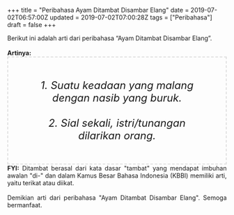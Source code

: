 +++
title = "Peribahasa Ayam Ditambat Disambar Elang"
date = 2019-07-02T06:57:00Z
updated = 2019-07-02T07:00:28Z
tags = ["Peribahasa"]
draft = false
+++

<div dir="ltr" style="text-align: left;" trbidi="on"><div style="text-align: justify;">Berikut ini adalah arti dari peribahasa “Ayam Ditambat Disambar Elang”.</div><br /><div style="text-align: justify;"><b>Artinya:</b></div><div style="border: 2px dashed #ddd; font-size: 24px; height: auto; margin: 0 auto; padding: 50px; text-align: center; width: auto;"><i>1. Suatu keadaan yang malang dengan nasib yang buruk.<br /><br />2. Sial sekali, istri/tunangan dilarikan orang.</i></div><div style="text-align: justify;"><b>FYI:</b> Ditambat berasal dari kata dasar "tambat" yang mendapat imbuhan awalan "di-" dan dalam Kamus Besar Bahasa Indonesia (KBBI) memiliki arti, yaitu terikat atau diikat.<br /><br /></div><div style="text-align: justify;">Demikian arti dari peribahasa "Ayam Ditambat Disambar Elang". Semoga bermanfaat.</div></div>
